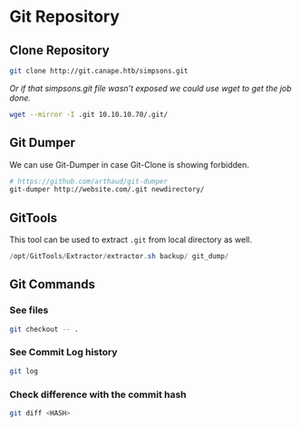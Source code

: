 # Git Repository

## Clone Repository

```bash
git clone http://git.canape.htb/simpsons.git
```

*Or if that simpsons.git file wasn’t exposed we could use wget to get the job done.*

```bash
wget --mirror -I .git 10.10.10.70/.git/
```

## Git Dumper

We can use Git-Dumper in case Git-Clone is showing forbidden.

```bash
# https://github.com/arthaud/git-dumper
git-dumper http://website.com/.git newdirectory/
```

## GitTools

This tool can be used to extract `.git` from local directory as well.

```powershell
/opt/GitTools/Extractor/extractor.sh backup/ git_dump/
```

## Git Commands

### See files

```bash
git checkout -- .
```

### See Commit Log history

```bash
git log
```

### Check difference with the commit hash

```bash
git diff <HASH>
```